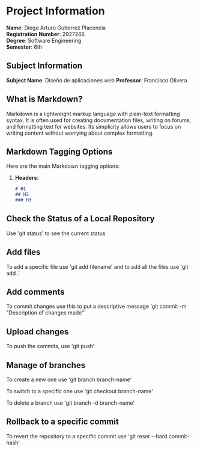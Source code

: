 # Project Information

**Name**: Diego Arturo Gutierrez Placencia  
**Registration Number**: 2927266  
**Degree**: Software Engineering  
**Semester**: 6th 

## Subject Information

**Subject Name**: Diseño de aplicaciones web 
**Professor**: Francisco Olivera

## What is Markdown?

Markdown is a lightweight markup language with plain-text formatting syntax. It is often used for creating documentation files, writing on forums, and formatting text for websites. Its simplicity allows users to focus on writing content without worrying about complex formatting.

## Markdown Tagging Options

Here are the main Markdown tagging options:

1. **Headers**:
   ```markdown
   # H1
   ## H2
   ### H3

## Check the Status of a Local Repository

Use 'git status' to see the current status

## Add files

To add a specific file use 'git add filename' and to add all the files use 'git add .'

## Add comments

To commit changes use this to put a descriptive message 'git commit -m "Description of changes made"'

## Upload changes

To push the commits, use 'git push'

## Manage of branches

To create a new one use 'git branch branch-name'

To switch to a specific one use 'git checkout branch-name'

To delete a branch use 'git branch -d branch-name'

## Rollback to a specific  commit

To revert the repository to a specific commit use 'git reset --hard commit-hash'
